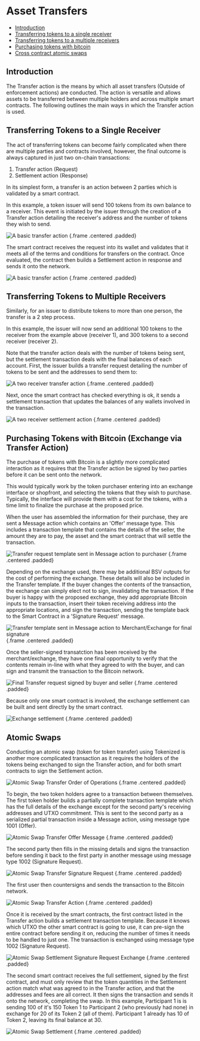 # Asset Transfers

- [Introduction](#introduction)
- [Transferring tokens to a single receiver](#single-receiver)
- [Transferring tokens to a multiple receivers](#multiple-receiver)
- [Purchasing tokens with bitcoin](#exchange)
- [Cross contract atomic swaps](#atomic-swaps)

<a name="introduction"></a>
## Introduction

The Transfer action is the means by which all asset transfers (Outside of enforcement actions) are conducted. The action is versatile and allows assets to be transferred between multiple holders and across multiple smart contracts. The following outlines the main ways in which the Transfer action is used.

<a name="single-receiver"></a>
## Transferring Tokens to a Single Receiver

The act of transferring tokens can become fairly complicated when there are multiple parties and contracts involved, however, the final outcome is always captured in just two on-chain transactions:

1. Transfer action (Request)
2. Settlement action (Response)

In its simplest form, a transfer is an action between 2 parties which is validated by a smart contract.

In this example, a token issuer will send 100 tokens from its own balance to a receiver. This event is initiated by the issuer through the creation of a Transfer action detailing the receiver's address and the number of tokens they wish to send.

![A basic transfer action](https://raw.githubusercontent.com/tokenized/docs/master/images/one-receiver-transfer-example.svg?sanitize=true "A basic transfer action") {.frame .centered .padded}

The smart contract receives the request into its wallet and validates that it meets all of the terms and conditions for transfers on the contract. Once evaluated, the contract then builds a Settlement action in response and sends it onto the network.

![A basic transfer action](https://raw.githubusercontent.com/tokenized/docs/master/images/one-receiver-settlement-example.svg?sanitize=true "A basic transfer action") {.frame .centered .padded}

<a name="multiple-receiver"></a>
## Transferring Tokens to Multiple Receivers
Similarly, for an issuer to distribute tokens to more than one person, the transfer is a 2 step process.

In this example, the issuer will now send an additional 100 tokens to the receiver from the example above (receiver 1), and 300 tokens to a second receiver (receiver 2).

Note that the transfer action deals with the number of tokens being sent, but the settlement transaction deals with the final balances of each account.
First, the issuer builds a transfer request detailing the number of tokens to be sent and the addresses to send them to:

![A two receiver transfer action](https://raw.githubusercontent.com/tokenized/docs/master/images/two-receivers-transfer-example.svg?sanitize=true "A two receiver transfer action") {.frame .centered .padded}

Next, once the smart contract has checked everything is ok, it sends a settlement transaction that updates the balances of any wallets involved in the transaction.

![A two receiver settlement action](https://raw.githubusercontent.com/tokenized/docs/master/images/two-receivers-settlement-example.svg?sanitize=true "A two receiver settlement action") {.frame .centered .padded}

<a name="exchange"></a>
## Purchasing Tokens with Bitcoin (Exchange via Transfer Action)

The purchase of tokens with Bitcoin is a slightly more complicated interaction as it requires that the Transfer action be signed by two parties before it can be sent onto the network.

This would typically work by the token purchaser entering into an exchange interface or shopfront, and selecting the tokens that they wish to purchase. Typically, the interface will provide them with a cost for the tokens, with a time limit to finalize the purchase at the proposed price.

When the user has assembled the information for their purchase, they are sent a Message action which contains an 'Offer' message type. This includes a transaction template that contains the details of the seller, the amount they are to pay, the asset and the smart contract that will settle the transaction.

![Transfer request template sent in Message action to purchaser](https://raw.githubusercontent.com/tokenized/docs/master/images/exchange-transfer-offer-message.svg?sanitize=true "Transfer request template sent in Message action to purchaser") {.frame .centered .padded}

Depending on the exchange used, there may be additional BSV outputs for the cost of performing the exchange. These details will also be included in the Transfer template. If the buyer changes the contents of the transaction, the exchange can simply elect not to sign, invalidating the transaction.
If the buyer is happy with the proposed exchange, they add appropriate Bitcoin inputs to the transaction, insert their token receiving address into the appropriate locations, and sign the transaction, sending the template back to the Smart Contract in a 'Signature Request' message.

![Transfer template sent in Message action to Merchant/Exchange for final signature](https://raw.githubusercontent.com/tokenized/docs/master/images/exchange-transfer-signature-request-message.svg?sanitize=true "Transfer template sent in Message action to Merchant/Exchange for final signature") {.frame .centered .padded}

Once the seller-signed transatction has been received by the merchant/exchange, they have one final opportunity to verify that the contents remain in-line with what they agreed to with the buyer, and can sign and transmit the transaction to the Bitcoin network. 

![Final Transfer request signed by buyer and seller](https://raw.githubusercontent.com/tokenized/docs/master/images/exchange-transfer-example.svg?sanitize=true "Final Transfer request signed by buyer and seller") {.frame .centered .padded}

Because only one smart contract is involved, the exchange settlement can be built and sent directly by the smart contract.

![Exchange settlement](https://raw.githubusercontent.com/tokenized/docs/master/images/exchange-settlement-example.svg?sanitize=true "Exchange settlement") {.frame .centered .padded}

<a name="atomic-swaps"></a>
## Atomic Swaps
Conducting an atomic swap (token for token transfer) using Tokenized is another more complicated transaction as it requires the holders of the tokens being exchanged to sign the Transfer action, and for both smart contracts to sign the Settlement action.

![Atomic Swap Transfer Order of Operations](https://raw.githubusercontent.com/tokenized/docs/master/images/atomic-swap-process-order-of-operations.svg?sanitize=true "Atomic Swap Transfer Order of Operations") {.frame .centered .padded}

To begin, the two token holders agree to a transaction between themselves. The first token holder builds a partially complete transaction template which has the full details of the exchange except for the second party's receiving addresses and UTXO commitment. This is sent to the second party as a serialized partial transaction inside a Message action, using message type 1001 (Offer).

![Atomic Swap Transfer Offer Message](https://raw.githubusercontent.com/tokenized/docs/master/images/atomic-swap-transfer-offer-message.svg?sanitize=true "Atomic Swap Transfer Offer Message") {.frame .centered .padded}

The second party then fills in the missing details and signs the transaction before sending it back to the first party in another message using message type 1002 (Signature Request).

![Atomic Swap Transfer Signature Request](https://raw.githubusercontent.com/tokenized/docs/master/images/atomic-swap-transfer-signature-request-message.svg?sanitize=true "Atomic Swap Transfer Signature Request") {.frame .centered .padded}

The first user then countersigns and sends the transaction to the Bitcoin network.

![Atomic Swap Transfer Action](https://raw.githubusercontent.com/tokenized/docs/master/images/atomic-swap-transfer-action.svg?sanitize=true "Atomic Swap Transfer Action") {.frame .centered .padded}

Once it is received by the smart contracts, the first contract listed in the Transfer action builds a settlement transaction template. Because it knows which UTXO the other smart contract is going to use, it can pre-sign the entire contract before sending it on, reducing the number of times it needs to be handled to just one. The transaction is exchanged using message type 1002 (Signature Request).

![Atomic Swap Settlement Signature Request Exchange](https://raw.githubusercontent.com/tokenized/docs/master/images/atomic-swap-settlement-signature-request-message.svg?sanitize=true "Atomic Swap Settlement Signature Request Exchange") {.frame .centered .padded}

The second smart contract receives the full settlement, signed by the first contract, and must only review that the token quantities in the Settlement action match what was agreed to in the Transfer action, and that the addresses and fees are all correct. It then signs the transaction and sends it onto the network, completing the swap.
In this example, Participant 1 is is sending 100 of it's 150 Token 1 to Participant 2 (who previously had none) in exchange for 20 of its Token 2 (all of them). Participant 1 already has 10 of Token 2, leaving its final balance at 30.

![Atomic Swap Settlement](https://raw.githubusercontent.com/tokenized/docs/master/images/atomic-swap-settlement-action.svg?sanitize=true "Atomic Swap Settlement") {.frame .centered .padded}
